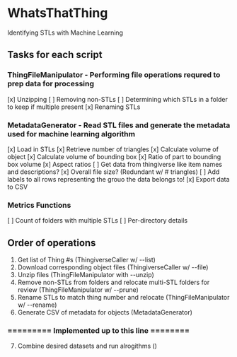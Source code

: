 # WhatsThatThing
Identifying STLs with Machine Learning

## Tasks for each script

### ThingFileManipulator - Performing file operations requred to prep data for processing
 [x] Unzipping
 [ ] Removing non-STLs
 [ ] Determining which STLs in a folder to keep if multiple present
 [x] Renaming STLs

### MetadataGenerator - Read STL files and generate the metadata used for machine learning algorithm
 [x] Load in STLs
 [x] Retrieve number of triangles
 [x] Calculate volume of object
 [x] Calculate volume of bounding box
 [x] Ratio of part to bounding box volume
 [x] Aspect ratios
 [ ] Get data from thingiverse like item names and descriptions?
 [x] Overall file size? (Redundant w/ # triangles)
 [ ] Add labels to all rows representing the grouo the data belongs to!
 [x] Export data to CSV

### Metrics Functions
 [ ] Count of folders with multiple STLs
 [ ] Per-directory details

## Order of operations
1. Get list of Thing #s (ThingiverseCaller w/ --list)
2. Download corresponding object files (ThingiverseCaller w/ --file)
3. Unzip files (ThingFileManipulator with --unzip)
4. Remove non-STLs from folders and relocate multi-STL folders for review (ThingFileManipulator w/ --prune)
5. Rename STLs to match thing number and relocate (ThingFileManipulator w/ --rename)
6. Generate CSV of metadata for objects (MetadataGenerator)
### ========= Implemented up to this line ========
7. Combine desired datasets and run alrogithms ()